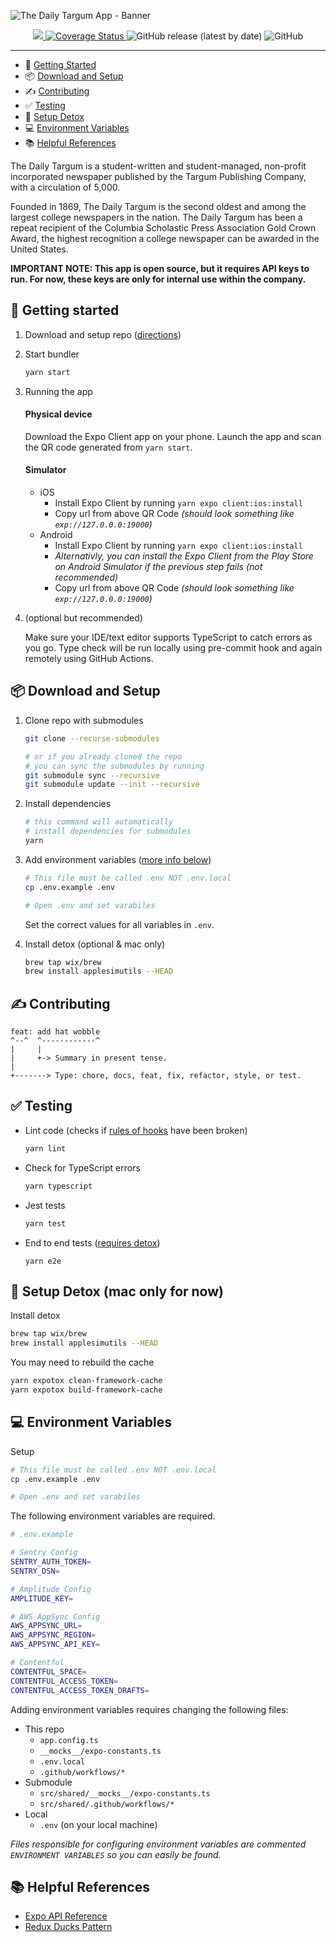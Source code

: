 ![The Daily Targum App - Banner](https://i.ibb.co/L5TtWGR/github-banner.png)

<p align="center">
  <a href='https://github.com/daily-targum/daily-targum-app/actions'>
    <img src='https://github.com/daily-targum/daily-targum-app/workflows/Default/badge.svg'>
  </a>

  <a href='https://coveralls.io/github/daily-targum/daily-targum-app?branch=master'>
    <img src='https://coveralls.io/repos/github/daily-targum/daily-targum-app/badge.svg?branch=master' alt='Coverage Status' />
  </a>

  <img alt="GitHub release (latest by date)" src="https://img.shields.io/github/v/release/daily-targum/daily-targum-app">

  <img alt="GitHub" src="https://img.shields.io/github/license/daily-targum/daily-targum-app">
</p>

---

* 🚀 [Getting Started](#-getting-started)
* 📦 [Download and Setup](#-download-and-setup)
* ✍️ [Contributing](#%EF%B8%8F-contributing)
* ✅ [Testing](#-testing)
* 📱 [Setup Detox](#-setup-detox-mac-only-for-now)
* 💻 [Environment Variables](#-environment-variables)
* 📚 [Helpful References](#-helpful-references)

The Daily Targum is a student-written and student-managed, non-profit incorporated newspaper published by the Targum Publishing Company, with a circulation of 5,000.

Founded in 1869, The Daily Targum is the second oldest and among the largest college newspapers in the nation. The Daily Targum has been a repeat recipient of the Columbia Scholastic Press Association Gold Crown Award, the highest recognition a college newspaper can be awarded in the United States.

**IMPORTANT NOTE: This app is open source, but it requires API keys to run. For now, these keys are only for internal use within the company.**

## 🚀 Getting started

  1. Download and setup repo ([directions](#-download-and-setup))

  2. Start bundler
  
      ```bash
      yarn start
      ```

  3. Running the app

      #### Physical device

      Download the Expo Client app on your phone. Launch the app and scan the QR code generated from `yarn start`.

      #### Simulator

      * iOS
        * Install Expo Client by running `yarn expo client:ios:install`
        * Copy url from above QR Code _(should look something like `exp://127.0.0.0:19000`)_
      * Android
        * Install Expo Client by running `yarn expo client:ios:install`
        * _Alternativly, you can install the Expo Client from the Play Store on Android Simulator if the previous step fails (not recommended)_
        * Copy url from above QR Code _(should look something like `exp://127.0.0.0:19000`)_

  4. (optional but recommended)

      Make sure your IDE/text editor supports TypeScript to catch errors as you go. Type check will be run locally using pre-commit hook and again remotely using GitHub Actions.
      


## 📦 Download and Setup

1. Clone repo with submodules

    ```bash
    git clone --recurse-submodules

    # or if you already cloned the repo
    # you can sync the submodules by running
    git submodule sync --recursive
    git submodule update --init --recursive
    ```

2. Install dependencies

    ```bash
    # this command will automatically
    # install dependencies for submodules
    yarn
    ```

3. Add environment variables ([more info below](#-environment-variables))

    ```bash
    # This file must be called .env NOT .env.local
    cp .env.example .env

    # Open .env and set varabiles
    ```

    Set the correct values for all variables in `.env`.

4. Install detox (optional & mac only)

    ```bash
    brew tap wix/brew
    brew install applesimutils --HEAD
    ```

## ✍ Contributing

```
feat: add hat wobble
^--^  ^------------^
|     |
|     +-> Summary in present tense.
|
+-------> Type: chore, docs, feat, fix, refactor, style, or test.
```

## ✅ Testing

  * Lint code (checks if [rules of hooks](https://reactjs.org/docs/hooks-rules.html) have been broken)

      ```bash
      yarn lint
      ```

  * Check for TypeScript errors

      ```bash
      yarn typescript
      ```

  * Jest tests

      ```bash
      yarn test
      ```
  * End to end tests ([requires detox](#-setup-detox-mac-only-for-now))

      ```
      yarn e2e
      ```

## 📱 Setup Detox (mac only for now)

Install detox
```bash
brew tap wix/brew
brew install applesimutils --HEAD
```

You may need to rebuild the cache
```bash
yarn expotox clean-framework-cache
yarn expotox build-framework-cache
```

## 💻 Environment Variables

Setup

```bash
# This file must be called .env NOT .env.local
cp .env.example .env

# Open .env and set varabiles
```

The following environment variables are required.

```bash
# .env.example

# Sentry Config
SENTRY_AUTH_TOKEN=
SENTRY_DSN=

# Amplitude Config
AMPLITUDE_KEY=

# AWS AppSync Config 
AWS_APPSYNC_URL=
AWS_APPSYNC_REGION=
AWS_APPSYNC_API_KEY=

# Contentful
CONTENTFUL_SPACE=
CONTENTFUL_ACCESS_TOKEN=
CONTENTFUL_ACCESS_TOKEN_DRAFTS=
```

Adding environment variables requires changing the following files:

* This repo
  * `app.config.ts`
  * `__mocks__/expo-constants.ts`
  * `.env.local`
  * `.github/workflows/*`
* Submodule
  * `src/shared/__mocks__/expo-constants.ts`
  * `src/shared/.github/workflows/*`
* Local
  * `.env` (on your local machine)

_Files responsible for configuring environment variables are commented `ENVIRONMENT VARIABLES` so you can easily be found._

## 📚 Helpful References

* [Expo API Reference](https://docs.expo.io/versions/latest/)
* [Redux Ducks Pattern](https://www.freecodecamp.org/news/scaling-your-redux-app-with-ducks-6115955638be/)